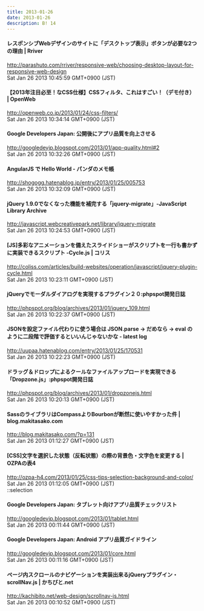 ```yaml
---
title: 2013-01-26
date: 2013-01-26
description: B! 14
---
```


#### レスポンシブWebデザインのサイトに「デスクトップ表示」ボタンが必要な2つの理由  |  Rriver
http://parashuto.com/rriver/responsive-web/choosing-desktop-layout-for-responsive-web-design<br>
Sat Jan 26 2013 10:45:59 GMT+0900 (JST)<br>


#### 【2013年注目必至！なCSS仕様】CSSフィルタ、これはすごい！（デモ付き） | OpenWeb
http://openweb.co.jp/2013/01/24/css-filters/<br>
Sat Jan 26 2013 10:34:14 GMT+0900 (JST)<br>


#### Google Developers Japan: 公開後にアプリ品質を向上させる
http://googledevjp.blogspot.com/2013/01/app-quality.html#2<br>
Sat Jan 26 2013 10:32:26 GMT+0900 (JST)<br>


#### AngularJS で Hello World - パンダのメモ帳
http://shogogg.hatenablog.jp/entry/2013/01/25/005753<br>
Sat Jan 26 2013 10:32:09 GMT+0900 (JST)<br>


####   jQuery 1.9.0でなくなった機能を補完する「jquery-migrate」-JavaScript Library Archive
http://javascript.webcreativepark.net/library/jquery-migrate<br>
Sat Jan 26 2013 10:24:53 GMT+0900 (JST)<br>


####   [JS]多彩なアニメーションを備えたスライドショーがスクリプトを一行も書かずに実装できるスクリプト -Cycle.js | コリス
http://coliss.com/articles/build-websites/operation/javascript/jquery-plugin-cycle.html<br>
Sat Jan 26 2013 10:23:11 GMT+0900 (JST)<br>


#### jQueryでモーダルダイアログを実現するプラグイン２０:phpspot開発日誌
http://phpspot.org/blog/archives/2013/01/jquery_109.html<br>
Sat Jan 26 2013 10:22:37 GMT+0900 (JST)<br>


#### JSONを設定ファイル代わりに使う場合は JSON.parse → だめなら → eval のように二段階で評価するといいんじゃないかな - latest log
http://uupaa.hatenablog.com/entry/2013/01/25/170531<br>
Sat Jan 26 2013 10:22:23 GMT+0900 (JST)<br>


#### ドラッグ＆ドロップによるクールなファイルアップロードを実現できる「Dropzone.js」:phpspot開発日誌
http://phpspot.org/blog/archives/2013/01/dropzonejs.html<br>
Sat Jan 26 2013 10:20:13 GMT+0900 (JST)<br>


#### SassのライブラリはCompassよりBourbonが断然に使いやすかった件 | blog.makitasako.com
http://blog.makitasako.com/?p=131<br>
Sat Jan 26 2013 01:12:27 GMT+0900 (JST)<br>


#### [CSS]文字を選択した状態（反転状態）の際の背景色・文字色を変更する | OZPAの表4
http://ozpa-h4.com/2013/01/25/css-tips-selection-background-and-color/<br>
Sat Jan 26 2013 01:12:05 GMT+0900 (JST)<br>
::selection


#### Google Developers Japan: タブレット向けアプリ品質チェックリスト
http://googledevjp.blogspot.com/2013/01/tablet.html<br>
Sat Jan 26 2013 00:11:44 GMT+0900 (JST)<br>


#### Google Developers Japan: Android アプリ品質ガイドライン
http://googledevjp.blogspot.com/2013/01/core.html<br>
Sat Jan 26 2013 00:11:16 GMT+0900 (JST)<br>


#### ページ内スクロールのナビゲーションを実装出来るjQueryプラグイン・scrollNav.js | かちびと.net
http://kachibito.net/web-design/scrollnav-js.html<br>
Sat Jan 26 2013 00:10:52 GMT+0900 (JST)<br>


